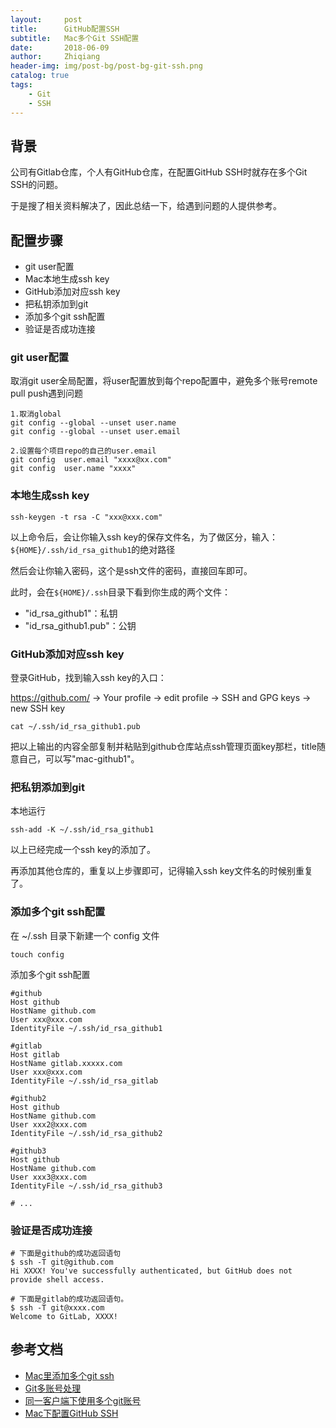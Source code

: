 ```yaml
---
layout:     post
title:      GitHub配置SSH
subtitle:   Mac多个Git SSH配置
date:       2018-06-09
author:     Zhiqiang
header-img: img/post-bg/post-bg-git-ssh.png
catalog: true
tags:
    - Git
    - SSH
---
```


## 背景

公司有Gitlab仓库，个人有GitHub仓库，在配置GitHub SSH时就存在多个Git SSH的问题。

于是搜了相关资料解决了，因此总结一下，给遇到问题的人提供参考。

## 配置步骤

- git user配置
- Mac本地生成ssh key
- GitHub添加对应ssh key
- 把私钥添加到git
- 添加多个git ssh配置
- 验证是否成功连接


### git user配置

取消git user全局配置，将user配置放到每个repo配置中，避免多个账号remote pull push遇到问题
```
1.取消global
git config --global --unset user.name
git config --global --unset user.email

2.设置每个项目repo的自己的user.email
git config  user.email "xxxx@xx.com"
git config  user.name "xxxx"
```

### 本地生成ssh key

```
ssh-keygen -t rsa -C "xxx@xxx.com"
```
以上命令后，会让你输入ssh key的保存文件名，为了做区分，输入：`${HOME}/.ssh/id_rsa_github1`的绝对路径

然后会让你输入密码，这个是ssh文件的密码，直接回车即可。

此时，会在`${HOME}/.ssh`目录下看到你生成的两个文件：
- "id_rsa_github1"：私钥
- "id_rsa_github1.pub"：公钥

### GitHub添加对应ssh key

登录GitHub，找到输入ssh key的入口：

https://github.com/ -> Your profile -> edit profile -> SSH and GPG keys -> new SSH key

```
cat ~/.ssh/id_rsa_github1.pub
```

把以上输出的内容全部复制并粘贴到github仓库站点ssh管理页面key那栏，title随意自己，可以写"mac-github1"。

### 把私钥添加到git

本地运行
```
ssh-add -K ~/.ssh/id_rsa_github1
```

以上已经完成一个ssh key的添加了。

再添加其他仓库的，重复以上步骤即可，记得输入ssh key文件名的时候别重复了。

### 添加多个git ssh配置

在 ~/.ssh 目录下新建一个 config 文件
```
touch config
```
添加多个git ssh配置

```
#github  
Host github  
HostName github.com  
User xxx@xxx.com  
IdentityFile ~/.ssh/id_rsa_github1

#gitlab
Host gitlab
HostName gitlab.xxxxx.com
User xxx@xxx.com
IdentityFile ~/.ssh/id_rsa_gitlab

#github2  
Host github 
HostName github.com  
User xxx2@xxx.com  
IdentityFile ~/.ssh/id_rsa_github2

#github3  
Host github 
HostName github.com  
User xxx3@xxx.com  
IdentityFile ~/.ssh/id_rsa_github3

# ...
```

### 验证是否成功连接

```
# 下面是github的成功返回语句
$ ssh -T git@github.com
Hi XXXX! You've successfully authenticated, but GitHub does not provide shell access.

# 下面是gitlab的成功返回语句。
$ ssh -T git@xxxx.com
Welcome to GitLab, XXXX!

```

## 参考文档

- [Mac里添加多个git ssh](https://github.com/diamont1001/blog/issues/4)
- [Git多账号处理](https://gist.github.com/suziewong/4378434)
- [同一客户端下使用多个git账号](https://www.jianshu.com/p/89cb26e5c3e8)
- [Mac下配置GitHub SSH](https://www.jianshu.com/p/24acb3d8cf28)

